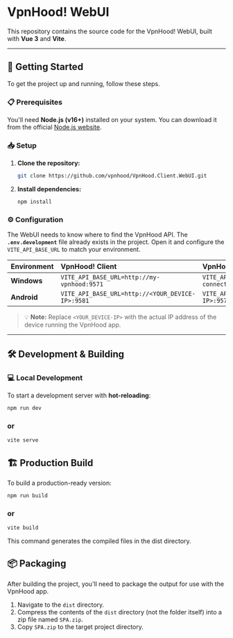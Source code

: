 # VpnHood! WebUI

This repository contains the source code for the VpnHood! WebUI, built with **Vue 3** and **Vite**.

---

## 🚀 Getting Started

To get the project up and running, follow these steps.

### 📋 Prerequisites

You'll need **Node.js (v16+)** installed on your system. You can download it from the official [Node.js website](https://nodejs.org/).

### 📥 Setup

1.  **Clone the repository:**
    ```sh
    git clone https://github.com/vpnhood/VpnHood.Client.WebUI.git
    ```
2.  **Install dependencies:**
    ```sh
    npm install
    ```

### ⚙️ Configuration

The WebUI needs to know where to find the VpnHood API. The **`.env.development`** file already exists in the project.
Open it and configure the `VITE_API_BASE_URL` to match your environment.

| Environment | VpnHood! Client | VpnHood! Connect |
| :--- | :--- | :--- |
| **Windows** | `VITE_API_BASE_URL=http://my-vpnhood:9571` | `VITE_API_BASE_URL=http://my-vpnhood-connect:9571` |
| **Android** | `VITE_API_BASE_URL=http://<YOUR_DEVICE-IP>:9581` | `VITE_API_BASE_URL=http://<YOUR_DEVICE-IP>:9571` |

> 💡 **Note:** Replace `<YOUR_DEVICE-IP>` with the actual IP address of the device running the VpnHood app.

---

## 🛠 Development & Building

### 💻 Local Development

To start a development server with **hot-reloading**:

```sh
npm run dev
```
### or
```sh
vite serve
```

## 🏗️ Production Build
To build a production-ready version:
```sh
npm run build
```
### or
```sh
vite build
```
This command generates the compiled files in the dist directory.

## 📦 Packaging

After building the project, you'll need to package the output for use with the VpnHood app.
1. Navigate to the `dist` directory.
2. Compress the contents of the `dist` directory (not the folder itself) into a zip file named `SPA.zip`.
3. Copy `SPA.zip` to the target project directory.
